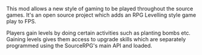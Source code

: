 This mod allows a new style of gaming to be played throughout the source games. It's an open source project which adds an RPG Levelling style game play to FPS.

Players gain levels by doing certain activities such as planting bombs etc. Gaining levels gives them access to upgrade skills which are separately programmed using the SourceRPG's main API and loaded.